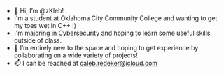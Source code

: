- 👋 Hi, I’m @zKleb!
- I'm a student at Oklahoma City Community College and wanting to get my toes wet in C++ :)
- I'm majoring in Cybersecurity and hoping to learn some useful skills outside of class.
- 💞️ I’m entirely new to the space and hoping to get experience by collaborating on a wide variety of projects!
- 📫 I can be reached at caleb.redeker@icloud.com

<!---
zKleb/zKleb is a ✨ special ✨ repository because its `README.md` (this file) appears on your GitHub profile.
You can click the Preview link to take a look at your changes.
--->
